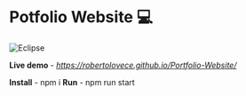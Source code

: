 # Potfolio Website 💻
![Eclipse](https://user-images.githubusercontent.com/48356710/141651305-c89a29df-8254-42e6-9c47-076327b76469.png)

__Live demo__ - _https://robertolovece.github.io/Portfolio-Website/_

__Install__ - npm i
__Run__ - npm run start

